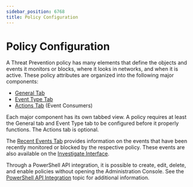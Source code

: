 ```yaml
---
sidebar_position: 6768
title: Policy Configuration
---
```


# Policy Configuration

A Threat Prevention policy has many elements that define the objects and events it monitors or blocks, where it looks in networks, and when it is active. These policy attributes are organized into the following major components:

* [General Tab](General "General Tab")
* [Event Type Tab](EventType/Overview "Event Type Tab")
* [Actions Tab](Actions/Overview "Actions Tab") (Event Consumers)

Each major component has its own tabbed view. A policy requires at least the General tab and Event Type tab to be configured before it properly functions. The Actions tab is optional.

The [Recent Events Tab](RecentEvents/Overview "Recent Events Tab") provides information on the events that have been recently monitored or blocked by the respective policy. These events are also available on the [Investigate Interface](../Investigate/Overview "Investigate Interface").

Through a PowerShell API integration, it is possible to create, edit, delete, and enable policies without opening the Administration Console. See the [PowerShell API Integration](../../API/Overview "PowerShell API Integration") topic for additional information.